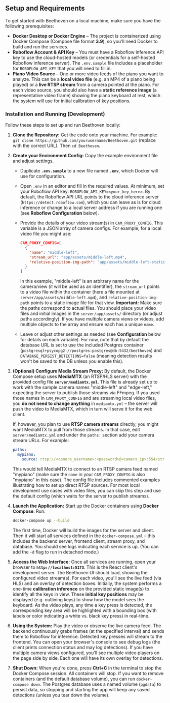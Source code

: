 ## Setup and Requirements

To get started with Beethoven on a local machine, make sure you have the following prerequisites:

* **Docker Desktop or Docker Engine** – The project is containerized using Docker Compose (Compose file format **3.9**), so you'll need Docker to build and run the services.
* **Roboflow Account & API Key** – You must have a Roboflow inference API key to use the cloud-hosted models (or credentials for a self-hosted Roboflow inference server). The `.env.sample` file includes a placeholder for `ROBOFLOW_API_KEY` that you will need to fill in.
* **Piano Video Source** – One or more video feeds of the piano you want to analyze. This can be a **local video file** (e.g. an MP4 of a piano being played) or a **live RTSP stream** from a camera pointed at the piano. For each video source, you should also have a **static reference image** (a representative video frame) showing the piano keyboard at rest, which the system will use for initial calibration of key positions.

### Installation and Running (Development)

Follow these steps to set up and run Beethoven locally:

1. **Clone the Repository:** Get the code onto your machine. For example: `git clone https://github.com/yourusername/Beethoven.git` (replace with the correct URL). Then `cd Beethoven`.

2. **Create your Environment Config:** Copy the example environment file and adjust settings.

   * Duplicate **`.env.sample`** to a new file named **`.env`**, which Docker will use for configuration.

   * Open `.env` in an editor and fill in the required values. At minimum, set your Roboflow API key: `ROBOFLOW_API_KEY=<your_key_here>`. By default, the Roboflow API URL points to the cloud inference server (`https://detect.roboflow.com`), which you can leave as is for cloud inference or change to a local server address if you are running one (see **Roboflow Configuration** below).

   * Provide the details of your video stream(s) in `CAM_PROXY_CONFIG`. This variable is a JSON array of camera configs. For example, for a local video file you might use:

     ```json
     CAM_PROXY_CONFIG=[
       {
         "name": "middle-left",
         "stream_url": "app/assets/middle-left.mp4",
         "relative-position-img-path": "app/assets/middle-left-static.jpg"
       }
     ]
     ```

     In this example, "middle-left" is an arbitrary name for the camera/view (it will be used as an identifier), the `stream_url` points to a video file within the container (here a file mounted at `server/app/assets/middle-left.mp4`), and `relative-position-img-path` points to a static image file for that view. **Important:** Make sure the paths correspond to actual files. You should place your video files and initial images in the `server/app/assets/` directory (or adjust paths accordingly). If you have multiple camera views or videos, add multiple objects to the array and ensure each has a unique `name`.

   * Leave or adjust other settings as needed (see **Configuration** below for details on each variable). For now, note that by default the database URL is set to use the included Postgres container (`postgresql+psycopg2://postgres:postgres@db:5432/beethoven`) and `DATABASE_PERSIST_DETECTIONS=false` (meaning detection results won't be saved to the DB unless you enable this).

3. **(Optional) Configure Media Stream Proxy:** By default, the Docker Compose setup uses **MediaMTX** (an RTSP/HLS server) with the provided config file **`server/mediamtx.yml`**. This file is already set up to work with the sample camera names "middle-left" and "edge-left," expecting the server to publish those streams via FFmpeg. If you used those names in `CAM_PROXY_CONFIG` and are streaming local video files, you **do not need to change anything** in `mediamtx.yml` – the server will push the video to MediaMTX, which in turn will serve it for the web client.

   If, however, you plan to use **RTSP camera streams** directly, you might want MediaMTX to pull from those streams. In that case, edit `server/mediamtx.yml` and under the `paths:` section add your camera stream URLs. For example:

   ```yaml
   paths:
     mypiano:
       source: rtsp://<camera_username>:<password>@<camera_ip>:554/stream1
   ```

   This would tell MediaMTX to connect to an RTSP camera feed named "mypiano" (make sure the `name` in your `CAM_PROXY_CONFIG` is also "mypiano" in this case). The config file includes commented examples illustrating how to set up direct RTSP sources. For most local development use cases with video files, you can skip this step and use the default config (which waits for the server to publish streams).

4. **Launch the Application:** Start up the Docker containers using **Docker Compose**. Run:

   ```bash
   docker-compose up --build
   ```

   The first time, Docker will build the images for the server and client. Then it will start all services defined in the `docker-compose.yml` – this includes the backend server, frontend client, stream proxy, and database. You should see logs indicating each service is up. (You can add the `-d` flag to run in detached mode.)

5. **Access the Web Interface:** Once all services are running, open your browser to **`http://localhost:5173`**. This is the React client's development server. The Beethoven UI should load, showing the configured video stream(s). For each video, you'll see the live feed (via HLS) and an overlay of detection boxes. Initially, the system performs a one-time **calibration inference** on the provided static image(s) to identify all the keys in view. These **initial key positions** may be displayed (e.g. outlining keys) to show how the model sees the keyboard. As the video plays, any time a key press is detected, the corresponding key area will be highlighted with a bounding box (with labels or color indicating a white vs. black key press) in real-time.

6. **Using the System:** Play the video or observe the live camera feed. The backend continuously grabs frames (at the specified interval) and sends them to Roboflow for inference. Detected key presses will stream to the frontend. You can open your browser's console to see debug logs (the client prints connection status and may log detections). If you have multiple camera views configured, you'll see multiple video players on the page side by side. Each one will have its own overlay for detections.

7. **Shut Down:** When you're done, press **Ctrl+C** in the terminal to stop the Docker Compose session. All containers will stop. If you want to remove containers (and the default database volume), you can run `docker-compose down`. The Postgres database uses a named volume (`pgdata`) to persist data, so stopping and starting the app will keep any saved detections (unless you tear down the volume). 